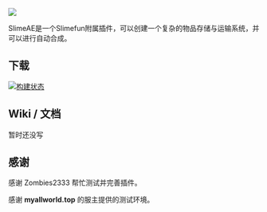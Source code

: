 ![](https://cdn.jsdelivr.net/gh/TimetownDev/SlimeAE@master/imgs/SlimeAE.png)

SlimeAE是一个Slimefun附属插件，可以创建一个复杂的物品存储与运输系统，并可以进行自动合成。

## 下载

[![构建状态](https://builds.guizhanss.com/api/badge/TimetownDev/SlimeAE/master/latest)](https://builds.guizhanss.com/TimetownDev/SkumeAE/master)

## Wiki / 文档

暂时还没写

## 感谢

感谢 Zombies2333 帮忙测试并完善插件。

感谢 **myallworld.top** 的服主提供的测试环境。